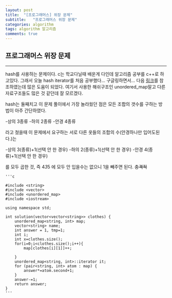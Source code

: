 ```yaml
---
layout: post
title:  "[프로그래머스] 위장 문제"
subtitle:   "프로그래머스 위장 문제"
categories: algorithm
tags: algorithm 알고리즘 
comments: true
---
```



## 프로그래머스 위장 문제 
---

hash를 사용하는 문제이다. c는 학교다닐때 배운게 다인데 알고리즘 공부를 c++로 하고있다. 그래서 오늘 hash iterator를 처음 공부했다... 구글링하면서... 다음 [링크](https://kamang-it.tistory.com/entry/mapunorderedmapC%EC%97%90%EC%84%9C-map%EB%94%95%EC%85%94%EB%84%88%EB%A6%ACdictionary-%EC%97%B0%EA%B4%80%EB%B0%B0%EC%97%B4associate-array%ED%95%B4%EC%8B%9C%EB%A7%B5hash-map%EC%82%AC%EC%9A%A9%ED%95%98%EA%B8%B0map%EA%B3%BC-unorderedmap-%EA%B7%B8%EB%A6%AC%EA%B3%A0-%EC%B0%A8%EC%9D%B4%EC%A0%90)를 참조하였는데 많은 도움이 되었다.
여기서 사용한 해쉬구조인 unordered_map말고 다른 자료구조들도 많은 것 같던데 잘 모르겠다.    

hash는 둘째치고 이 문제 풀이에서 가장 놀라웠던 점은 모든 조합의 갯수를 구하는 방법이 아주 간단하였다. 

-상의 3종류
-하의 2종류
-안경 4종류

라고 쳤을때 이 문제에서 요구하는 서로 다른 옷들의 조합의 수(안경하나만 입어도된다.)는 

-상의 3(종류)+1(선택 안 한 경우)
-하의 2(종류)+1(선택 안 한 경우)
-안경 4(종류)+1(선택 안 한 경우)

를 모두 곱한 것, 즉 4*3*5 에 모두 안 입을수는 없으니 1을 빼주면 된다. ~~충격적~~ 

    '''c

	#include <string>
	#include <vector>
	#include <unordered_map>
	#include <iostream>
	
	using namespace std;
	
	int solution(vector<vector<string>> clothes) {
	    unordered_map<string, int> map;
	    vector<string> name;
	    int answer = 1, tmp=1;
	    int i;
	    int x=clothes.size();
	    for(i=0;i<clothes.size();i++){
	        map[clothes[i][1]]++;
	       
	    }
	    unordered_map<string, int>::iterator it; 
	    for (pair<string, int> atom : map) {
	        answer*=atom.second+1;
	    }
	    answer-=1;
	    return answer;
	}
    '''

